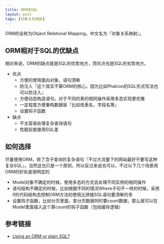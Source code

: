 ```yaml
---
title: ORM或SQL
layout: post
tags: [对象关系映射]
---
```


ORM的全称为Object Relational Mapping，中文名为『对象关系映射』。

## ORM相对于SQL的优缺点

相对来说，ORM的缺点就是SQL的优势地方，而优点也是SQL的劣势地方。

* 优点
    * 方便的使用面向对象，语句清晰
    * 防注入『这个其实不算ORM的核心，因为比如Phalcon的SQL形式写法也可以防注入』
    * 方便动态构造语句，对于不同的表的相同操作采用多态实现更优雅
    * 一定程度方便重构数据层『比如改表名，字段名等』
    * 设置钩子函数
* 缺点
    * 不太容易处理复杂查询语句
    * 性能较直接用SQL差


## 如何选择

尽量使用ORM，除了含子查询的复杂语句『不过大流量下的网站最好不要写这种复杂SQL』，当然这也只是一个原则，所以反过来说也可以，不过以下几个场景用ORM的好处是很明显的

* Model对象不确定的时候，使用多态的方式去处理不同实例的相同操作
* 语句结构不确定的时候，比如根据不同的情况Where子句不一样的时候，采用if的代码结构去控制ORM方法的使用比拼接SQL语句要清晰的多
* 设置钩子函数，比如分页里面，拿分页数据同时要count数据，那么就可以在Model里面插入这个算count的钩子函数（包括缓存逻辑）

## 参考链接

* [Using an ORM or plain SQL?](http://stackoverflow.com/questions/494816/using-an-orm-or-plain-sql/494853#494853)